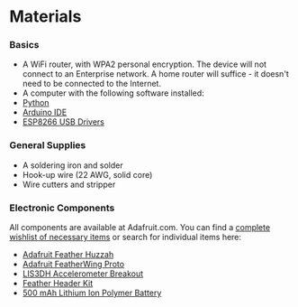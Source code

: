 # Materials

### Basics

- A WiFi router, with WPA2 personal encryption. The device will not connect to an Enterprise network. A home router will suffice - it doesn't need to be connected to the Internet.
- A computer with the following software installed:
 - [Python](https://www.python.org/downloads/)
 - [Arduino IDE](https://www.arduino.cc/en/Main/Software)
 - [ESP8266 USB Drivers](https://www.silabs.com/products/mcu/Pages/USBtoUARTBridgeVCPDrivers.aspx)

### General Supplies

- A soldering iron and solder
- Hook-up wire (22 AWG, solid core)
- Wire cutters and stripper

### Electronic Components

All components are available at Adafruit.com. You can find a [complete wishlist of necessary items](http://www.adafruit.com/wishlists/398580) or search for individual items here:

- [Adafruit Feather Huzzah](https://www.adafruit.com/products/2821)
- [Adafruit FeatherWing Proto](https://www.adafruit.com/products/2884)
- [LIS3DH Accelerometer Breakout](https://www.adafruit.com/products/2809)
- [Feather Header Kit](https://www.adafruit.com/products/2886)
- [500 mAh Lithium Ion Polymer Battery](https://www.adafruit.com/products/1578)